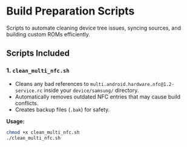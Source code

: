 # Build Preparation Scripts

Scripts to automate cleaning device tree issues, syncing sources, and building custom ROMs efficiently.

## Scripts Included

### 1. `clean_multi_nfc.sh`

- Cleans any bad references to `multi.android.hardware.nfc@1.2-service.rc` inside your `device/samsung/` directory.
- Automatically removes outdated NFC entries that may cause build conflicts.
- Creates backup files (`.bak`) for safety.

**Usage:**
```bash
chmod +x clean_multi_nfc.sh
./clean_multi_nfc.sh